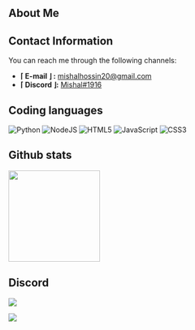 
About Me
--------
## Contact Information
You can reach me through the following channels:
- **⌈ E-mail ⌋ :** mishalhossin20@gmail.com
- **⌈ Discord ⌋:** [Mishal#1916](https://discord.com/users/1025245410224263258)
## Coding languages
![Python](https://img.shields.io/badge/python-3670A0?style=for-the-badge&logo=python&logoColor=ffdd54)
![NodeJS](https://img.shields.io/badge/node.js-6DA55F?style=for-the-badge&logo=node.js&logoColor=white)
![HTML5](https://img.shields.io/badge/html5-%23E34F26.svg?style=for-the-badge&logo=html5&logoColor=white)
![JavaScript](https://img.shields.io/badge/javascript-%23323330.svg?style=for-the-badge&logo=javascript&logoColor=%23F7DF1E)
![CSS3](https://img.shields.io/badge/css3-%231572B6.svg?style=for-the-badge&logo=css3&logoColor=white)

Github stats
--------
<img height="180em" src="https://github-readme-stats.vercel.app/api?username=mishalhossin&show_icons=true&hide_border=true&&count_private=true&include_all_commits=true" />

Discord
--------

<a href="[Mishal#1916
https://discord.com/users/1025245410224263258](https://discord.com/users/1025245410224263258)"  align="left">
    <img src="https://lanyard.cnrad.dev/api/1025245410224263258?theme=dark&bg=171515&borderRadius=5px&animated=true&idleMessage=15%20year%20old%20solo%20dev">
  </a>


![](https://komarev.com/ghpvc/?username=mishalhossin&style=flat-square)
